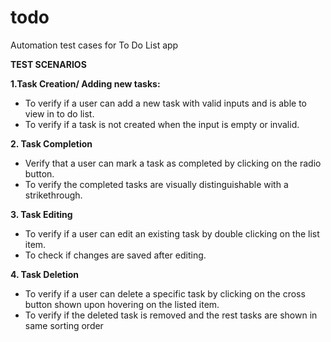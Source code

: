 # todo
Automation test cases for To Do List app

**TEST SCENARIOS**

**1.Task Creation/ Adding new tasks:**
- To verify if a user can add a new task with valid inputs and is able to view in to do list.
- To verify if a task is not created when the input is empty or invalid.

**2. Task Completion**
- Verify that a user can mark a task as completed by clicking on the radio button.
- To verify the completed tasks are visually distinguishable with a strikethrough.

**3. Task Editing**
- To verify if a user can edit an existing task by double clicking on the list item.
- To check if changes are saved after editing.

**4. Task Deletion**
- To verify if a user can delete a specific task by clicking on the cross button shown upon hovering on the listed item.
- To verify if the deleted task is removed and the rest tasks are shown in same sorting order


